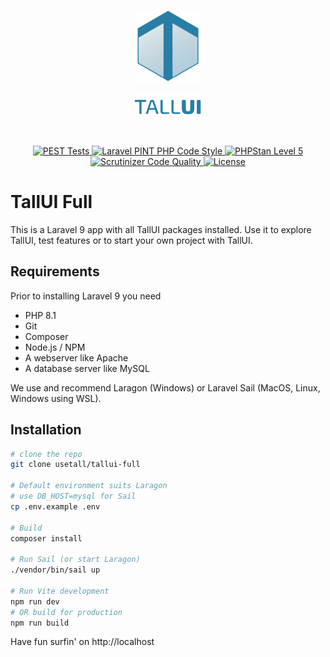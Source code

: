<p align="center">
    <img src="../../_others/tallui-art/tallui-logo.svg" width="100" alt="TallUI Logo">
    <br><br>
    <img src="../../_others/tallui-art/tallui-textlogo.svg" width="110" alt="TallUI Textlogo">
</p>


<br>

<p align="center">
    <a href="https://github.com/usetall/tallui/actions/workflows/run-tests.yml">
        <img alt="PEST Tests" src="https://img.shields.io/github/workflow/status/usetall/tallui/run-tests?label=PestPHP">
    </a>
    <a href="https://github.com/usetall/tallui/actions?query=workflow%3A"Fix+PHP+code+style+issues"+branch%3Amain">
        <img alt="Laravel PINT PHP Code Style" src="https://img.shields.io/github/workflow/status/usetall/tallui/Fix%20PHP%20code%20style%20issues?label=Laravel Pint">
    </a>
    <a href="https://github.com/usetall/tallui/actions?query=workflow%3A"PHPStan"+branch%3Amain">
        <img alt="PHPStan Level 5" src="https://img.shields.io/github/workflow/status/usetall/tallui/PHPStan?label=PHPStan">
    </a>
    <a href="https://scrutinizer-ci.com/g/usetall/tallui/?branch=main">
        <img alt="Scrutinizer Code Quality" src="https://scrutinizer-ci.com/g/usetall/tallui/badges/quality-score.png?b=main">
    </a>
    <a href="https://github.com/usetall/tallui/blob/main/LICENSE.md">
        <img alt="License" src="https://img.shields.io/github/license/usetall/tallui">
    </a>
</p>


# TallUI Full

This is a Laravel 9 app with all TallUI packages installed. Use it to explore TallUI, test features or to start your own project with TallUI.

## Requirements

Prior to installing Laravel 9 you need

- PHP 8.1
- Git
- Composer
- Node.js / NPM
- A webserver like Apache
- A database server like MySQL

We use and recommend Laragon (Windows) or Laravel Sail (MacOS, Linux, Windows using WSL).

## Installation

```bash
# clone the repo
git clone usetall/tallui-full

# Default environment suits Laragon
# use DB_HOST=mysql for Sail
cp .env.example .env

# Build
composer install

# Run Sail (or start Laragon)
./vendor/bin/sail up

# Run Vite development  
npm run dev
# OR build for production
npm run build
```

Have fun surfin' on http://localhost
